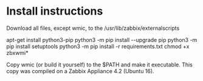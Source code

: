 # Install instructions

Download all files, except wmic, to the /usr/lib/zabbix/externalscripts

apt-get install python3-pip
python3 -m pip install --upgrade pip
python3 -m pip install setuptools
python3 -m pip install -r requirements.txt
chmod +x zbxwmi*

Copy wmic (or build it yourself) to the $PATH and make it executable. This copy was compiled on a Zabbix Appliance 4.2 (Ubuntu 16).
